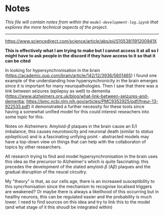 # Notes
*This file will contain notes from within the `model-development-log.ipynb` that explores the more technical aspects of the project.*

----

https://www.sciencedirect.com/science/article/abs/pii/S105381191200941X

**This is effectively what I am trying to make but I cannot access it at all so I might have to ask people in the discord if they have access to it so that it can be cited**

In looking for hypersynchronisation in the brain (https://academic.oup.com/brain/article/142/12/3936/5601465) I found one example of the understanding how hypersynchronicity in the brain emerges since it is important for many neuropathologies. Then I saw that there was a link between seizures (epilepsy as well) to dementia (https://www.alzheimers.org.uk/blog/what-link-between-seizures-and-dementia; https://pmc.ncbi.nlm.nih.gov/articles/PMC9352925/pdf/fneur-13-922535.pdf) it demonstrated a further necessity for these tools since having a somewhat unified model for this could interest reseachers into some topic for this.

Notes on Alzheimers:
Amyloid-$\beta$ plaques in the brain cause an E/I imbalance, this causes neurotoxicity and neuronal death (similar to *status epilepticus*) and is a fascinating unifying point - abstracted models may have a top-down view on things that can help with the collaboraton of topics by other researchers.

All research trying to find and model hypersynchronisation in the brain uses this idea as the precursor to Alzheimer's which is quite fascinating: this precedes the development of the stated amyloid-$\beta$ (A$\beta$) plaques and the gradual disruption of the neural circuitry.

My "theory" is that, as our cells age, there is an increased susceptibility to this syncrhonisation since the mechanism to recognise localised triggers are weakened? Or maybe there is always a likelihood of this occurring but in healthy neurons, this can be regulated easier and the probability is much lower. I need to find sources on this idea and try to link this to the model (and what stage of it this shoudl be integrated within)